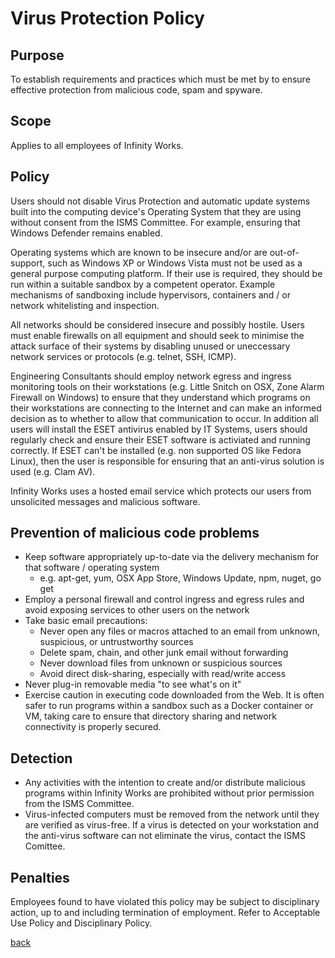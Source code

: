 # Virus Protection Policy

## Purpose

To establish requirements and practices which must be met by to ensure effective protection from malicious code, spam and spyware.

## Scope

Applies to all employees of Infinity Works.

## Policy

Users should not disable Virus Protection and automatic update systems built into the computing device's Operating System that they are using without consent from the ISMS Committee. For example, ensuring that Windows Defender remains enabled.

Operating systems which are known to be insecure and/or are out-of-support, such as Windows XP or Windows Vista must not be used as a general purpose computing platform. If their use is required, they should be run within a suitable sandbox by a competent operator. Example mechanisms of sandboxing include hypervisors, containers and / or network whitelisting and inspection.

All networks should be considered insecure and possibly hostile. Users must enable firewalls on all equipment and should seek to minimise the attack surface of their systems by disabling unused or uneccessary network services or protocols (e.g. telnet, SSH, ICMP).

Engineering Consultants should employ network egress and ingress monitoring tools on their workstations (e.g. Little Snitch on OSX, Zone Alarm Firewall on Windows) to ensure that they understand which programs on their workstations are connecting to the Internet and can make an informed decision as to whether to allow that communication to occur.  In addition all users will install the ESET antivirus enabled by IT Systems, users should regularly check and ensure their ESET software is activiated and running correctly. If ESET can't be installed (e.g. non supported OS like Fedora Linux), then the user is responsible for ensuring that an anti-virus solution is used (e.g. Clam AV).

Infinity Works uses a hosted email service which protects our users from unsolicited messages and malicious software.

## Prevention of malicious code problems

* Keep software appropriately up-to-date via the delivery mechanism for that software / operating system
  * e.g. apt-get, yum, OSX App Store, Windows Update, npm, nuget, go get
* Employ a personal firewall and control ingress and egress rules and avoid exposing services to other users on the network
* Take basic email precautions:
  * Never open any files or macros attached to an email from unknown, suspicious, or untrustworthy sources
  * Delete spam, chain, and other junk email without forwarding
  * Never download files from unknown or suspicious sources
  * Avoid direct disk-sharing, especially with read/write access
* Never plug-in removable media "to see what's on it"
* Exercise caution in executing code downloaded from the Web. It is often safer to run programs within a sandbox such as a Docker container or VM, taking care to ensure that directory sharing and network connectivity is properly secured.

## Detection

* Any activities with the intention to create and/or distribute malicious programs within Infinity Works are prohibited without prior permission from the ISMS Committee.
* Virus-infected computers must be removed from the network until they are verified as virus-free. If a virus is detected on your workstation and the anti-virus software can not eliminate the virus, contact the ISMS Comittee.

## Penalties

Employees found to have violated this policy may be subject to disciplinary action, up to and including termination of employment. Refer to Acceptable Use Policy and Disciplinary Policy.

[back](../README.md#a-z-policies)
